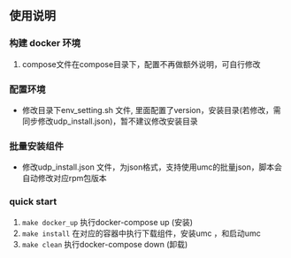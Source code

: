 ## 使用说明
### 构建 docker 环境
1. compose文件在compose目录下，配置不再做额外说明，可自行修改

### 配置环境
* 修改目录下env_setting.sh 文件, 里面配置了version，安装目录(若修改，需同步修改udp_install.json)，暂不建议修改安装目录

### 批量安装组件
* 修改udp_install.json 文件，为json格式，支持使用umc的批量json，脚本会自动修改对应rpm包版本

### quick start
1. `make docker_up` 执行docker-compose up (安装)
2. `make install` 在对应的容器中执行下载组件，安装umc ，和启动umc
3. `make clean` 执行docker-compose down (卸载)


